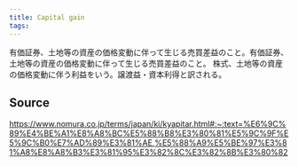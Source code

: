 ```yaml
---
title: Capital gain
tags: 
---
```


有価証券、土地等の資産の価格変動に伴って生じる売買差益のこと。有価証券、土地等の資産の価格変動に伴って生じる売買差益のこと。
株式、土地等の資産の価格変動に伴う利益をいう。譲渡益・資本利得と訳される。

## Source
https://www.nomura.co.jp/terms/japan/ki/kyapitar.html#:~:text=%E6%9C%89%E4%BE%A1%E8%A8%BC%E5%88%B8%E3%80%81%E5%9C%9F%E5%9C%B0%E7%AD%89%E3%81%AE,%E5%88%A9%E5%BE%97%E3%81%A8%E8%A8%B3%E3%81%95%E3%82%8C%E3%82%8B%E3%80%82